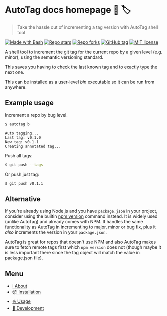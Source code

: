 # AutoTag docs homepage 🤖 🏷️
> Take the hassle out of incrementing a tag version with AutoTag shell tool

[![Made with Bash](https://img.shields.io/badge/Made%20with-Bash-blue.svg)](https://www.gnu.org/software/bash/)
[![Repo stars](https://img.shields.io/github/stars/MichaelCurrin/auto-tag?style=social)](https://github.com/MichaelCurrin/auto-tag)
[![Repo forks](https://img.shields.io/github/forks/MichaelCurrin/auto-tag?style=social)](https://github.com/MichaelCurrin/auto-tag)
[![GitHub tag](https://img.shields.io/github/tag/MichaelCurrin/auto-tag.svg)](https://GitHub.com/MichaelCurrin/auto-tag/tags/)
[![MIT license](https://img.shields.io/badge/License-MIT-blue.svg)](https://github.com/MichaelCurrin/auto-tag/blob/master/LICENSE)

A shell tool to increment the git tag for the current repo by a given level (e.g. minor), using the semantic versioning standard.

This saves you having to check the last known tag and to exactly type the next one.

This can be installed as a user-level _bin_ executable so it can be run from anywhere.


## Example usage

Increment a repo by bug level.

```sh
$ autotag b
```
```
Auto tagging...
Last tag: v0.1.0
New tag: v0.1.1
Creating annotated tag...
```

Push all tags:

```sh
$ git push --tags
```

Or push just tag:

```sh
$ git push v0.1.1
```


## Alternative

If you're already using Node.js and you have `package.json` in your project, consider using the builtin [npm version](https://github.com/MichaelCurrin/cheatsheets/blob/master/cheatsheets/javascript/npm/version.md) command instead. It is widely used (unlike AutoTag) and already comes with NPM. It handles the same functionality as AutoTag in incrementing to major, minor or bug fix, plus it _also_ increments the version in your `package.json`.

AutoTag is great for repos that doesn't use NPM and also AutoTag makes sure to fetch remote tags first which `npm version` does not (though maybe it is less important there since the tag object will match the value in package.json file).


## Menu

- [ℹ️ About](about)
- [📦 Installation](installation)
- [⛵ Usage](usage)
- [🚧 Development](development)

